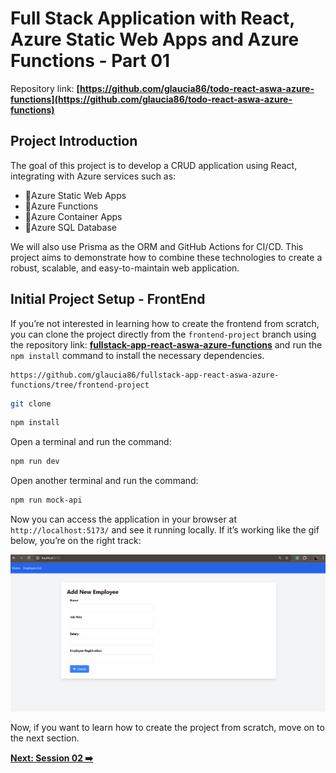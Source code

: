 # Full Stack Application with React, Azure Static Web Apps and Azure Functions - Part 01

Repository link: **[https://github.com/glaucia86/todo-react-aswa-azure-functions](https://github.com/glaucia86/todo-react-aswa-azure-functions)**

## Project Introduction

The goal of this project is to develop a CRUD application using React, integrating with Azure services such as:

- 🔹Azure Static Web Apps
- 🔹Azure Functions
- 🔹Azure Container Apps
- 🔹Azure SQL Database

We will also use Prisma as the ORM and GitHub Actions for CI/CD. This project aims to demonstrate how to combine these technologies to create a robust, scalable, and easy-to-maintain web application.

## Initial Project Setup - FrontEnd

If you’re not interested in learning how to create the frontend from scratch, you can clone the project directly from the `frontend-project` branch using the repository link: **[fullstack-app-react-aswa-azure-functions](https://github.com/glaucia86/fullstack-app-react-aswa-azure-functions.git)** and run the `npm install` command to install the necessary dependencies.

```text
https://github.com/glaucia86/fullstack-app-react-aswa-azure-functions/tree/frontend-project
```

```bash
git clone
```

```bash
npm install
```

Open a terminal and run the command:

```bash
npm run dev
```

Open another terminal and run the command:

```bash
npm run mock-api
```

Now you can access the application in your browser at `http://localhost:5173/` and see it running locally. If it’s working like the gif below, you’re on the right track:

![Frontend Project](../images/frontend-project.gif)

Now, if you want to learn how to create the project from scratch, move on to the next section.

**[Next: Session 02 ➡️](02-session.md)**